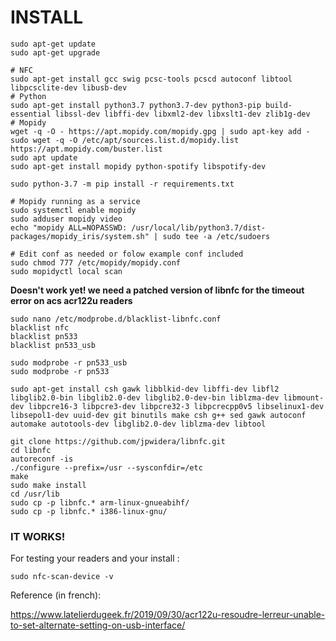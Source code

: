 
# INSTALL

```
sudo apt-get update
sudo apt-get upgrade

# NFC
sudo apt-get install gcc swig pcsc-tools pcscd autoconf libtool libpcsclite-dev libusb-dev 
# Python
sudo apt-get install python3.7 python3.7-dev python3-pip build-essential libssl-dev libffi-dev libxml2-dev libxslt1-dev zlib1g-dev
# Mopidy
wget -q -O - https://apt.mopidy.com/mopidy.gpg | sudo apt-key add -
sudo wget -q -O /etc/apt/sources.list.d/mopidy.list https://apt.mopidy.com/buster.list
sudo apt update
sudo apt-get install mopidy python-spotify libspotify-dev

sudo python-3.7 -m pip install -r requirements.txt

# Mopidy running as a service 
sudo systemctl enable mopidy
sudo adduser mopidy video
echo "mopidy ALL=NOPASSWD: /usr/local/lib/python3.7/dist-packages/mopidy_iris/system.sh" | sudo tee -a /etc/sudoers

# Edit conf as needed or folow example conf included
sudo chmod 777 /etc/mopidy/mopidy.conf
sudo mopidyctl local scan
```

**Doesn't work yet! we need a patched version of libnfc for the timeout error on acs acr122u readers**

```
sudo nano /etc/modprobe.d/blacklist-libnfc.conf
blacklist nfc
blacklist pn533
blacklist pn533_usb

sudo modprobe -r pn533_usb
sudo modprobe -r pn533
```

```
sudo apt-get install csh gawk libblkid-dev libffi-dev libfl2 libglib2.0-bin libglib2.0-dev libglib2.0-dev-bin liblzma-dev libmount-dev libpcre16-3 libpcre3-dev libpcre32-3 libpcrecpp0v5 libselinux1-dev libsepol1-dev uuid-dev git binutils make csh g++ sed gawk autoconf automake autotools-dev libglib2.0-dev liblzma-dev libtool 

git clone https://github.com/jpwidera/libnfc.git
cd libnfc
autoreconf -is
./configure --prefix=/usr --sysconfdir=/etc
make
sudo make install
cd /usr/lib
sudo cp -p libnfc.* arm-linux-gnueabihf/
sudo cp -p libnfc.* i386-linux-gnu/
```

### **IT WORKS!**


For testing your readers and your install : 

``sudo nfc-scan-device -v``

Reference (in french): 

https://www.latelierdugeek.fr/2019/09/30/acr122u-resoudre-lerreur-unable-to-set-alternate-setting-on-usb-interface/

